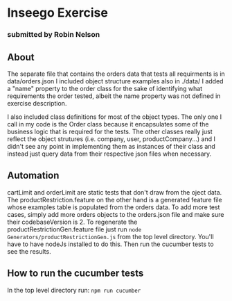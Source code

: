 # Inseego Exercise 
### submitted by Robin Nelson

## About
The separate file that contains the orders data that tests all requirments is in data/orders.json
I included object structure examples also in ./data/
I added a "name" property to the order class for the sake of identifying what requirements the order tested, albeit the name property was not defined in exercise description.

I also included class definitions for most of the object types.  The only one I call in my code is the Order class because it encapsulates some of the business logic that is required for the tests.  The other classes really just reflect the object strutures (i.e. company, user, productCompany...) and I didn't see any point in implementing them as instances of their class and instead just query data from their respective json files when necessary.

## Automation
cartLimit and orderLimit are static tests that don't draw from the oject data.
The productRestriction.feature on the other hand is a generated feature file whose examples table is populated from the orders data.  To add more test cases, simply add more orders objects to the orders.json file and make sure their codebaseVersion is 2.
To regenerate the productRestrictionGen.feature file just run `node Generators/productRestrictionGen.js` from the top level directory.  You'll have to have nodeJs installed to do this.
Then run the cucumber tests to see the results.

## How to run the cucumber tests
In the top level directory run:
`npm run cucumber`